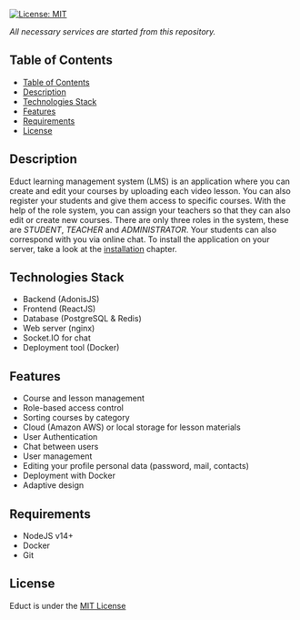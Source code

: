 [![License: MIT](https://img.shields.io/badge/License-MIT-yellow.svg)](https://opensource.org/licenses/MIT)

_All necessary services are started from this repository._

## Table of Contents

- [Table of Contents](#table-of-contents)
- [Description](#description)
- [Technologies Stack](#technologies-stack)
- [Features](#features)
- [Requirements](#requirements)
- [License](#license)

## Description

Educt learning management system (LMS) is an application where you can create and edit your courses by uploading each video lesson. You can also register your students and give them access to specific courses. With the help of the role system, you can assign your teachers so that they can also edit or create new courses. There are only three roles in the system, these are _STUDENT_, _TEACHER_ and _ADMINISTRATOR_. Your students can also correspond with you via online chat. To install the application on your server, take a look at the [installation](#Installation) chapter.

## Technologies Stack

- Backend (AdonisJS)
- Frontend (ReactJS)
- Database (PostgreSQL & Redis)
- Web server (nginx)
- Socket.IO for chat
- Deployment tool (Docker)

## Features

- Сourse and lesson management
- Role-based access control
- Sorting courses by category
- Cloud (Amazon AWS) or local storage for lesson materials
- User Authentication
- Chat between users
- User management
- Editing your profile personal data (password, mail, contacts)
- Deployment with Docker
- Adaptive design

<!-- ## Demo

---

You can see the demo application [here](#). -->

<!-- ## Installation

--- -->

## Requirements

- NodeJS v14+
- Docker
- Git

## License

Educt is under the [MIT License](https://github.com/sergeyyarkov/educt/blob/main/LICENSE)
